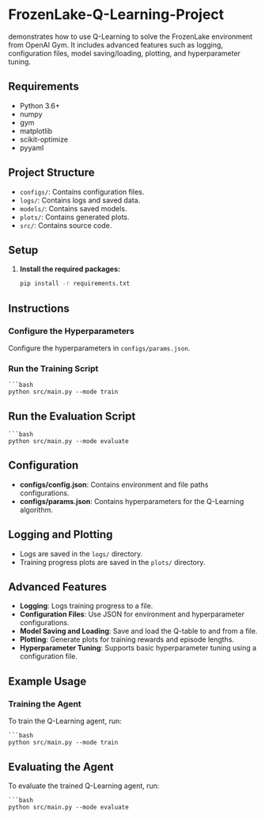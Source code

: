 # FrozenLake-Q-Learning-Project
demonstrates how to use Q-Learning to solve the FrozenLake environment from OpenAI Gym. It includes advanced features such as logging, configuration files, model saving/loading, plotting, and hyperparameter tuning.

## Requirements

- Python 3.6+
- numpy
- gym
- matplotlib
- scikit-optimize
- pyyaml

## Project Structure

- `configs/`: Contains configuration files.
- `logs/`: Contains logs and saved data.
- `models/`: Contains saved models.
- `plots/`: Contains generated plots.
- `src/`: Contains source code.

## Setup

1. **Install the required packages:**
   ```bash
   pip install -r requirements.txt

## Instructions

### Configure the Hyperparameters

Configure the hyperparameters in `configs/params.json`.

### Run the Training Script

    ```bash
    python src/main.py --mode train

## Run the Evaluation Script

    ```bash
    python src/main.py --mode evaluate

## Configuration

- **configs/config.json**: Contains environment and file paths configurations.
- **configs/params.json**: Contains hyperparameters for the Q-Learning algorithm.

## Logging and Plotting

- Logs are saved in the `logs/` directory.
- Training progress plots are saved in the `plots/` directory.

## Advanced Features

- **Logging**: Logs training progress to a file.
- **Configuration Files**: Use JSON for environment and hyperparameter configurations.
- **Model Saving and Loading**: Save and load the Q-table to and from a file.
- **Plotting**: Generate plots for training rewards and episode lengths.
- **Hyperparameter Tuning**: Supports basic hyperparameter tuning using a configuration file.

## Example Usage

### Training the Agent

To train the Q-Learning agent, run:

    ```bash
    python src/main.py --mode train

## Evaluating the Agent

To evaluate the trained Q-Learning agent, run:

    ```bash
    python src/main.py --mode evaluate

